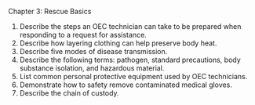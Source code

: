 
Chapter 3: Rescue Basics

1. Describe the steps an OEC technician can take to be prepared when responding to a request for assistance.
2. Describe how layering clothing can help preserve body heat.
3. Describe five modes of disease transmission.
4. Describe the following terms: pathogen, standard precautions, body substance isolation, and hazardous material.
5. List common personal protective equipment used by OEC technicians.
6. Demonstrate how to safety remove contaminated medical gloves.
7. Describe the chain of custody.
